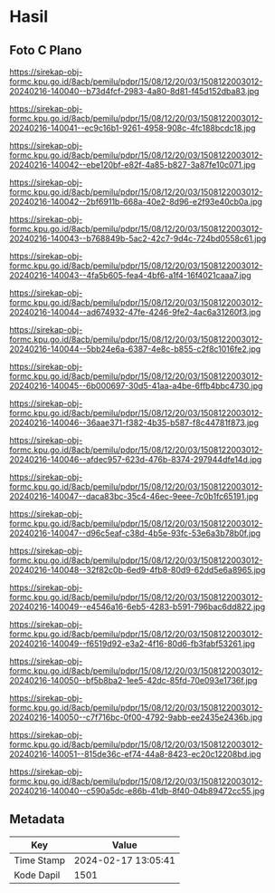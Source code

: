 # Hasil

## Foto C Plano

https://sirekap-obj-formc.kpu.go.id/8acb/pemilu/pdpr/15/08/12/20/03/1508122003012-20240216-140040--b73d4fcf-2983-4a80-8d81-f45d152dba83.jpg

https://sirekap-obj-formc.kpu.go.id/8acb/pemilu/pdpr/15/08/12/20/03/1508122003012-20240216-140041--ec9c16b1-9261-4958-908c-4fc188bcdc18.jpg

https://sirekap-obj-formc.kpu.go.id/8acb/pemilu/pdpr/15/08/12/20/03/1508122003012-20240216-140042--ebe120bf-e82f-4a85-b827-3a87fe10c071.jpg

https://sirekap-obj-formc.kpu.go.id/8acb/pemilu/pdpr/15/08/12/20/03/1508122003012-20240216-140042--2bf6911b-668a-40e2-8d96-e2f93e40cb0a.jpg

https://sirekap-obj-formc.kpu.go.id/8acb/pemilu/pdpr/15/08/12/20/03/1508122003012-20240216-140043--b768849b-5ac2-42c7-9d4c-724bd0558c61.jpg

https://sirekap-obj-formc.kpu.go.id/8acb/pemilu/pdpr/15/08/12/20/03/1508122003012-20240216-140043--4fa5b605-fea4-4bf6-a1f4-16f4021caaa7.jpg

https://sirekap-obj-formc.kpu.go.id/8acb/pemilu/pdpr/15/08/12/20/03/1508122003012-20240216-140044--ad674932-47fe-4246-9fe2-4ac6a31260f3.jpg

https://sirekap-obj-formc.kpu.go.id/8acb/pemilu/pdpr/15/08/12/20/03/1508122003012-20240216-140044--5bb24e6a-6387-4e8c-b855-c2f8c1016fe2.jpg

https://sirekap-obj-formc.kpu.go.id/8acb/pemilu/pdpr/15/08/12/20/03/1508122003012-20240216-140045--6b000697-30d5-41aa-a4be-6ffb4bbc4730.jpg

https://sirekap-obj-formc.kpu.go.id/8acb/pemilu/pdpr/15/08/12/20/03/1508122003012-20240216-140046--36aae371-f382-4b35-b587-f8c44781f873.jpg

https://sirekap-obj-formc.kpu.go.id/8acb/pemilu/pdpr/15/08/12/20/03/1508122003012-20240216-140046--afdec957-623d-476b-8374-297944dfe14d.jpg

https://sirekap-obj-formc.kpu.go.id/8acb/pemilu/pdpr/15/08/12/20/03/1508122003012-20240216-140047--daca83bc-35c4-46ec-9eee-7c0b1fc65191.jpg

https://sirekap-obj-formc.kpu.go.id/8acb/pemilu/pdpr/15/08/12/20/03/1508122003012-20240216-140047--d96c5eaf-c38d-4b5e-93fc-53e6a3b78b0f.jpg

https://sirekap-obj-formc.kpu.go.id/8acb/pemilu/pdpr/15/08/12/20/03/1508122003012-20240216-140048--32f82c0b-6ed9-4fb8-80d9-62dd5e6a8965.jpg

https://sirekap-obj-formc.kpu.go.id/8acb/pemilu/pdpr/15/08/12/20/03/1508122003012-20240216-140049--e4546a16-6eb5-4283-b591-796bac6dd822.jpg

https://sirekap-obj-formc.kpu.go.id/8acb/pemilu/pdpr/15/08/12/20/03/1508122003012-20240216-140049--f6519d92-e3a2-4f16-80d6-fb3fabf53261.jpg

https://sirekap-obj-formc.kpu.go.id/8acb/pemilu/pdpr/15/08/12/20/03/1508122003012-20240216-140050--bf5b8ba2-1ee5-42dc-85fd-70e093e1736f.jpg

https://sirekap-obj-formc.kpu.go.id/8acb/pemilu/pdpr/15/08/12/20/03/1508122003012-20240216-140050--c7f716bc-0f00-4792-9abb-ee2435e2436b.jpg

https://sirekap-obj-formc.kpu.go.id/8acb/pemilu/pdpr/15/08/12/20/03/1508122003012-20240216-140051--815de36c-ef74-44a8-8423-ec20c12208bd.jpg

https://sirekap-obj-formc.kpu.go.id/8acb/pemilu/pdpr/15/08/12/20/03/1508122003012-20240216-140040--c590a5dc-e86b-41db-8f40-04b89472cc55.jpg


## Metadata

| Key        | Value               |
| ---------- | ------------------- |
| Time Stamp | 2024-02-17 13:05:41 |
| Kode Dapil | 1501                |



